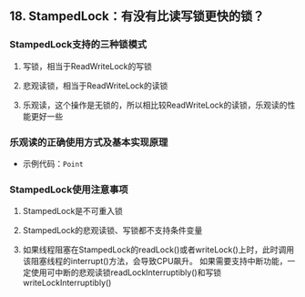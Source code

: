 ## 18. StampedLock：有没有比读写锁更快的锁？

### StampedLock支持的三种锁模式

  1. 写锁，相当于ReadWriteLock的写锁
  
  2. 悲观读锁，相当于ReadWriteLock的读锁
  
  3. 乐观读，这个操作是无锁的，所以相比较ReadWriteLock的读锁，乐观读的性能更好一些
  
### 乐观读的正确使用方式及基本实现原理

  - 示例代码：`Point`
  
### StampedLock使用注意事项

  1. StampedLock是不可重入锁
  
  2. StampedLock的悲观读锁、写锁都不支持条件变量
  
  3. 如果线程阻塞在StampedLock的readLock()或者writeLock()上时，此时调用该阻塞线程的interrupt()方法，会导致CPU飙升。
  如果需要支持中断功能，一定使用可中断的悲观读锁readLockInterruptibly()和写锁writeLockInterruptibly()
  

